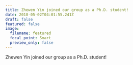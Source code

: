 ```yaml
---
title: Zhewen Yin joined our group as a Ph.D. student!
date: 2018-05-02T04:01:55.241Z
draft: false
featured: false
image:
  filename: featured
  focal_point: Smart
  preview_only: false
---
```

Zhewen Yin joined our group as a Ph.D. student!